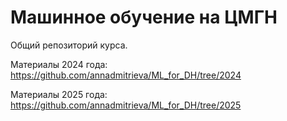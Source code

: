 # Машинное обучение на ЦМГН 

Общий репозиторий курса.

Материалы 2024 года: https://github.com/annadmitrieva/ML_for_DH/tree/2024

Материалы 2025 года: https://github.com/annadmitrieva/ML_for_DH/tree/2025
